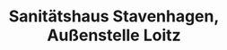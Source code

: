 ---
title: "Sanitätshaus Stavenhagen, Außenstelle Loitz"
url: /loitz/sanitaetshaus-stavenhagen-aussenstelle-loitz/
shop: Sanitätshaus
---